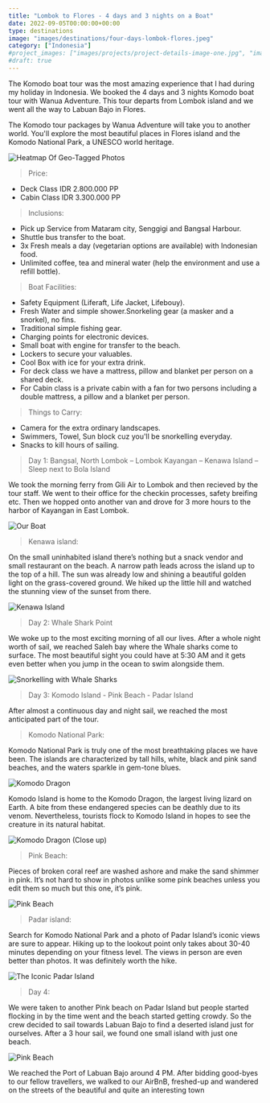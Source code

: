 ```yaml
---
title: "Lombok to Flores - 4 days and 3 nights on a Boat"
date: 2022-09-05T00:00:00+00:00
type: destinations
image: "images/destinations/four-days-lombok-flores.jpeg"
category: ["Indonesia"]
#project_images: ["images/projects/project-details-image-one.jpg", "images/projects/project-details-image-two.jpg"]
#draft: true
---
```


The Komodo boat tour was the most amazing experience that I had during my holiday in Indonesia. We booked the 4 days and 3 nights Komodo boat tour with Wanua Adventure. This tour departs from Lombok island and we went all the way to Labuan Bajo in Flores. 

The Komodo tour packages by Wanua Adventure will take you to another world. You'll explore the most beautiful places in Flores island and the Komodo National Park, a UNESCO world heritage.

![Heatmap Of Geo-Tagged Photos](https://firebasestorage.googleapis.com/v0/b/ch810ya-v.appspot.com/o/roxo%2Fimages%2Fdestinations%2Fasia%2Findonesia%2Ffour-days-lombok-flores%2Fshipmap.jpeg?alt=media&token=cedca9a8-cabc-4e19-9044-c8fbe57cb23b)

> Price:
- Deck Class IDR 2.800.000 PP
- Cabin Class IDR 3.300.000 PP

> Inclusions:

- Pick up Service from Mataram city, Senggigi and Bangsal Harbour.
- Shuttle bus transfer to the boat.
- 3x Fresh meals a day (vegetarian options are available) with Indonesian food.
- Unlimited coffee, tea and mineral water (help the environment and use a refill bottle).

> Boat Facilities:

- Safety Equipment (Liferaft, Life Jacket, Lifebouy).
- Fresh Water and simple shower.Snorkeling gear (a masker and a snorkel), no fins.
- Traditional simple fishing gear.
- Charging points for electronic devices.
- Small boat with engine for transfer to the beach.
- Lockers to secure your valuables.
- Cool Box with ice for your extra drink.
- For deck class we have a mattress, pillow and blanket per person on a shared deck.
- For Cabin class is a private cabin with a fan for two persons including a double mattress, a pillow and a blanket per person.

> Things to Carry:

- Camera for the extra ordinary landscapes.
- Swimmers, Towel, Sun block cuz you'll be snorkelling everyday.
- Snacks to kill hours of sailing.


> Day 1: Bangsal, North Lombok – Lombok Kayangan – Kenawa Island – Sleep next to Bola Island

We took the morning ferry from Gili Air to Lombok and then recieved by the tour staff. We went to their office for the checkin processes, safety breifing etc. Then we hopped onto another van and drove for 3 more hours to the harbor of Kayangan in East Lombok. 


![Our Boat](https://firebasestorage.googleapis.com/v0/b/ch810ya-v.appspot.com/o/roxo%2Fimages%2Fdestinations%2Fasia%2Findonesia%2Ffour-days-lombok-flores%2Fboat.jpeg?alt=media&token=16a57434-ddc3-4ba6-b67e-6c0671515eea)

> Kenawa island:

On the small uninhabited island there’s nothing but a snack vendor and small restaurant on the beach. A narrow path leads across the island up to the top of a hill. The sun was already low and shining a beautiful golden light on the grass-covered ground. We hiked up the little hill and watched the stunning view of the sunset from there.

![Kenawa Island](https://firebasestorage.googleapis.com/v0/b/ch810ya-v.appspot.com/o/roxo%2Fimages%2Fdestinations%2Fasia%2Findonesia%2Ffour-days-lombok-flores%2Frinca.jpeg?alt=media&token=c292bcb9-50fd-4e0b-9a30-577e53f865be)


> Day 2: Whale Shark Point

We woke up to the most exciting morning of all our lives. After a whole night worth of sail, we reached Saleh bay where the Whale sharks come to surface. The most beautiful sight you could have at 5:30 AM and it gets even better when you jump in the ocean to swim alongside them. 

![Snorkelling with Whale Sharks](https://firebasestorage.googleapis.com/v0/b/ch810ya-v.appspot.com/o/roxo%2Fimages%2Fdestinations%2Fasia%2Findonesia%2Ffour-days-lombok-flores%2Fwhale.jpeg?alt=media&token=cccca851-1f92-491e-a608-4c849c8bb91b)


>Day 3: Komodo Island - Pink Beach - Padar Island

After almost a continuous day and night sail, we reached the most anticipated part of the tour.

> Komodo National Park:

Komodo National Park is truly one of the most breathtaking places we have been. The islands are characterized by tall hills, white, black and pink sand beaches, and the waters sparkle in gem-tone blues. 

![Komodo Dragon](https://firebasestorage.googleapis.com/v0/b/ch810ya-v.appspot.com/o/roxo%2Fimages%2Fdestinations%2Fasia%2Findonesia%2Ffour-days-lombok-flores%2Fkomodo-dragon.jpeg?alt=media&token=00faa250-0f53-42a4-8f8c-300c6d38c77d)

Komodo Island is home to the Komodo Dragon, the largest living lizard on Earth. A bite from these endangered species can be deathly due to its venom. Nevertheless, tourists flock to Komodo Island in hopes to see the creature in its natural habitat.

![Komodo Dragon (Close up)](https://firebasestorage.googleapis.com/v0/b/ch810ya-v.appspot.com/o/roxo%2Fimages%2Fdestinations%2Fasia%2Findonesia%2Ffour-days-lombok-flores%2Fkomodo.jpeg?alt=media&token=ef53ad26-787f-4055-b6a3-47dd6a1fc70a)


> Pink Beach:

Pieces of broken coral reef are washed ashore and make the sand shimmer in pink. It’s not hard to show in photos unlike some pink beaches unless you edit them so much but this one, it’s pink.

![Pink Beach](https://firebasestorage.googleapis.com/v0/b/ch810ya-v.appspot.com/o/roxo%2Fimages%2Fdestinations%2Fasia%2Findonesia%2Ffour-days-lombok-flores%2Fpb.jpeg?alt=media&token=4a83913e-186b-4e78-ac18-ef9fed0189a4)


> Padar island:

Search for Komodo National Park and a photo of Padar Island’s iconic views are sure to appear. Hiking up to the lookout point only takes about 30-40 minutes depending on your fitness level. The views in person are even better than photos. It was definitely worth the hike.

![The Iconic Padar Island](https://firebasestorage.googleapis.com/v0/b/ch810ya-v.appspot.com/o/roxo%2Fimages%2Fdestinations%2Fasia%2Findonesia%2Ffour-days-lombok-flores%2Fpad.jpeg?alt=media&token=c3d3e97d-30ba-4d82-a429-0016ffe425d6)


> Day 4:

We were taken to another Pink beach on Padar Island but people started flocking in by the time went and the beach started getting crowdy. So the crew decided to sail towards Labuan Bajo to find a deserted island just for ourselves. After a 3 hour sail, we found one small island with just one beach.

![Pink Beach](https://firebasestorage.googleapis.com/v0/b/ch810ya-v.appspot.com/o/roxo%2Fimages%2Fdestinations%2Fasia%2Findonesia%2Ffour-days-lombok-flores%2Fpb2.jpeg?alt=media&token=c2418589-ae23-4023-99d3-2770b6aac763)


We reached the Port of Labuan Bajo around 4 PM.
After bidding good-byes to our fellow travellers, we walked to our AirBnB,
freshed-up and wandered on the streets of the beautiful and quite an
interesting town

<!-- Back to *[Damn! I Love Indonesia](../damn-i-love-indonesia)* -->